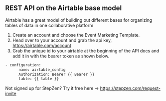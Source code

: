 ## REST API on the Airtable base model <a name="context"></a>

Airtable has a great model of building out different bases for organizing tables of data in one collaborative platform

1. Create an account and choose the Event Marketing Template.
2. Head over to your account and grab the api key, https://airtable.com/account
3. Grab the unique id to your airtable at the beginning of the API docs and add it in with the bearer token as shown below.
```bash
- configuration:  
      name: airtable_config
      Authorization: Bearer {{ Bearer }}
      table: {{ table }}
```

Not signed up for StepZen? Try it free here -> https://stepzen.com/request-invite

